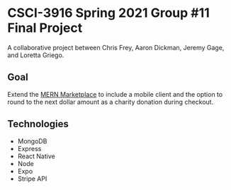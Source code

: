 
# CSCI-3916 Spring 2021 Group #11 Final Project

A collaborative project between Chris Frey, Aaron Dickman, Jeremy Gage, and Loretta Griego.

## Goal

Extend the [MERN Marketplace](https://github.com/shamahoque/mern-marketplace/tree/master) to include a mobile client and the option to round to the next dollar amount as a charity donation during checkout.
## Technologies
- MongoDB
- Express
- React Native
- Node
- Expo
- Stripe API
